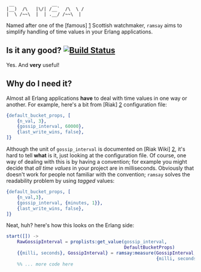      __              __
    |__)  /\   |\/| /__`  /\  \ /
    |  \ /~~\  |  | .__/ /~~\  |

Named after one of the [famous] [1] Scottish watchmaker, `ramsay` aims
to simplify handling of time values in your Erlang applications.

[1]: http://en.wikipedia.org/wiki/David_Ramsay_(watchmaker)

Is it any good? [![Build Status](https://secure.travis-ci.org/HollyBrolly/ramsay.png)](http://travis-ci.org/HollyBrolly/ramsay)
---------------

Yes. And **very** useful!

Why do I need it?
-----------------

Almost all Erlang applications **have** to deal with time values in one
way or another. For example, here's a bit from [Riak] [2] configuration
file:

```erlang
{default_bucket_props, [
    {n_val, 3},
    {gossip_interval, 60000},
    {last_write_wins, false},
]}
```

Although the unit of `gossip_interval` is documented on [Riak Wiki] [2],
it's hard to tell **what** is it, just looking at the configuration file.
Of course, one way of dealing with this is by having a convention; for
example you might decide that *all time values* in your project are in
milliseconds. Obviously that doesn't work for people not familiar with
the convention; `ramsay` solves the readability problem by using *tagged*
values:

```erlang
{default_bucket_props, [
    {n_val,3},
    {gossip_interval, {minutes, 1}},
    {last_write_wins, false},
]}
```

Neat, huh? here's how this looks on the Erlang side:

```erlang
start([]) ->
    RawGossipInterval = proplists:get_value(gossip_interval,
                                            DefaultBucketProps)
    {{milli, seconds}, GossipInterval} = ramsay:measure(GossipInterval,
                                                        {milli, seconds})
    %% ... more code here
```

[2]: http://wiki.basho.com/Configuration-Files.html
